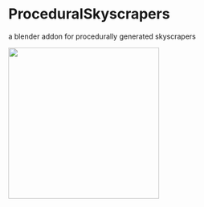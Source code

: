 # ProceduralSkyscrapers
a blender addon for procedurally generated skyscrapers

<img src="https://raw.githubusercontent.com/n00rsy/ProceduralSkyscrapers/master/img/gif.gif" width="300">

